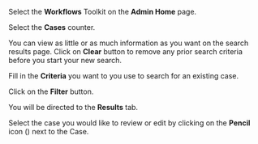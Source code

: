 Select the **Workflows** Toolkit on the **Admin Home** page.

Select the **Cases** counter.

You can view as little or as much information as you want on the search results page. Click on **Clear** button to remove any prior search criteria before you start your new search.

Fill in the **Criteria** you want to you use to search for an existing case.

Click on the **Filter** button.

You will be directed to the **Results** tab.

Select the case you would like to review or edit by clicking on the **Pencil** icon (<i class="fas fa-pencil"></i>) next to the Case.